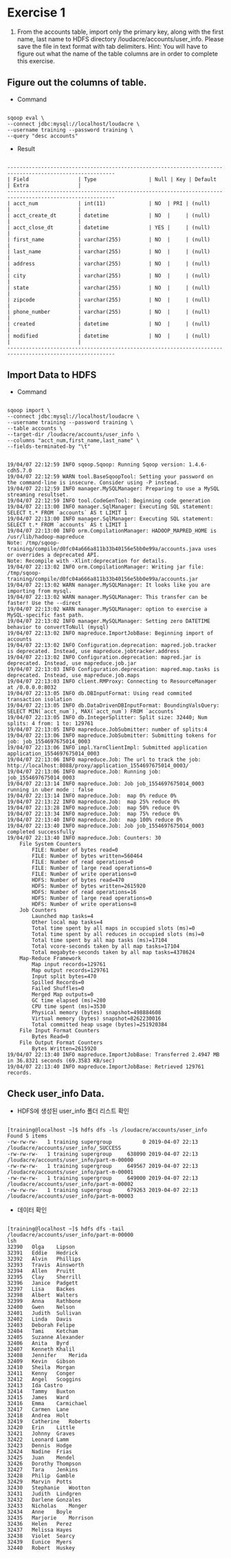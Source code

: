 # Exercise 1
1. From the accounts table, import only the primary key, along with the first name, last name to HDFS directory /loudacre/accounts/user_info. Please save the file in text format with tab delimiters.
Hint: You will have to figure out what the name of the table columns are in order to complete this exercise.

## Figure out the columns of table.
- Command
<pre><code>
sqoop eval \
--connect jdbc:mysql://localhost/loudacre \
--username training --password training \
--query "desc accounts"
</code></pre>

- Result
<pre><code>
---------------------------------------------------------------------------------------------------------
| Field                | Type                 | Null | Key | Default              | Extra                |
---------------------------------------------------------------------------------------------------------
| acct_num             | int(11)              | NO  | PRI | (null)               |                      |
| acct_create_dt       | datetime             | NO  |     | (null)               |                      |
| acct_close_dt        | datetime             | YES |     | (null)               |                      |
| first_name           | varchar(255)         | NO  |     | (null)               |                      |
| last_name            | varchar(255)         | NO  |     | (null)               |                      |
| address              | varchar(255)         | NO  |     | (null)               |                      |
| city                 | varchar(255)         | NO  |     | (null)               |                      |
| state                | varchar(255)         | NO  |     | (null)               |                      |
| zipcode              | varchar(255)         | NO  |     | (null)               |                      |
| phone_number         | varchar(255)         | NO  |     | (null)               |                      |
| created              | datetime             | NO  |     | (null)               |                      |
| modified             | datetime             | NO  |     | (null)               |                      |
---------------------------------------------------------------------------------------------------------
</code></pre>

## Import Data to HDFS
- Command
<pre><code>
sqoop import \
--connect jdbc:mysql://localhost/loudacre \
--username training --password training \
--table accounts \
--target-dir /loudacre/accounts/user_info \
--columns "acct_num,first_name,last_name" \
--fields-terminated-by "\t"
</pre></code>

<pre><code>
19/04/07 22:12:59 INFO sqoop.Sqoop: Running Sqoop version: 1.4.6-cdh5.7.0
19/04/07 22:12:59 WARN tool.BaseSqoopTool: Setting your password on the command-line is insecure. Consider using -P instead.
19/04/07 22:12:59 INFO manager.MySQLManager: Preparing to use a MySQL streaming resultset.
19/04/07 22:12:59 INFO tool.CodeGenTool: Beginning code generation
19/04/07 22:13:00 INFO manager.SqlManager: Executing SQL statement: SELECT t.* FROM `accounts` AS t LIMIT 1
19/04/07 22:13:00 INFO manager.SqlManager: Executing SQL statement: SELECT t.* FROM `accounts` AS t LIMIT 1
19/04/07 22:13:00 INFO orm.CompilationManager: HADOOP_MAPRED_HOME is /usr/lib/hadoop-mapreduce
Note: /tmp/sqoop-training/compile/d0fc04a666a811b33b40156e5bb0e99a/accounts.java uses or overrides a deprecated API.
Note: Recompile with -Xlint:deprecation for details.
19/04/07 22:13:02 INFO orm.CompilationManager: Writing jar file: /tmp/sqoop-training/compile/d0fc04a666a811b33b40156e5bb0e99a/accounts.jar
19/04/07 22:13:02 WARN manager.MySQLManager: It looks like you are importing from mysql.
19/04/07 22:13:02 WARN manager.MySQLManager: This transfer can be faster! Use the --direct
19/04/07 22:13:02 WARN manager.MySQLManager: option to exercise a MySQL-specific fast path.
19/04/07 22:13:02 INFO manager.MySQLManager: Setting zero DATETIME behavior to convertToNull (mysql)
19/04/07 22:13:02 INFO mapreduce.ImportJobBase: Beginning import of accounts
19/04/07 22:13:02 INFO Configuration.deprecation: mapred.job.tracker is deprecated. Instead, use mapreduce.jobtracker.address
19/04/07 22:13:02 INFO Configuration.deprecation: mapred.jar is deprecated. Instead, use mapreduce.job.jar
19/04/07 22:13:03 INFO Configuration.deprecation: mapred.map.tasks is deprecated. Instead, use mapreduce.job.maps
19/04/07 22:13:03 INFO client.RMProxy: Connecting to ResourceManager at /0.0.0.0:8032
19/04/07 22:13:05 INFO db.DBInputFormat: Using read commited transaction isolation
19/04/07 22:13:05 INFO db.DataDrivenDBInputFormat: BoundingValsQuery: SELECT MIN(`acct_num`), MAX(`acct_num`) FROM `accounts`
19/04/07 22:13:05 INFO db.IntegerSplitter: Split size: 32440; Num splits: 4 from: 1 to: 129761
19/04/07 22:13:05 INFO mapreduce.JobSubmitter: number of splits:4
19/04/07 22:13:06 INFO mapreduce.JobSubmitter: Submitting tokens for job: job_1554697675014_0003
19/04/07 22:13:06 INFO impl.YarnClientImpl: Submitted application application_1554697675014_0003
19/04/07 22:13:06 INFO mapreduce.Job: The url to track the job: http://localhost:8088/proxy/application_1554697675014_0003/
19/04/07 22:13:06 INFO mapreduce.Job: Running job: job_1554697675014_0003
19/04/07 22:13:14 INFO mapreduce.Job: Job job_1554697675014_0003 running in uber mode : false
19/04/07 22:13:14 INFO mapreduce.Job:  map 0% reduce 0%
19/04/07 22:13:22 INFO mapreduce.Job:  map 25% reduce 0%
19/04/07 22:13:28 INFO mapreduce.Job:  map 50% reduce 0%
19/04/07 22:13:34 INFO mapreduce.Job:  map 75% reduce 0%
19/04/07 22:13:40 INFO mapreduce.Job:  map 100% reduce 0%
19/04/07 22:13:40 INFO mapreduce.Job: Job job_1554697675014_0003 completed successfully
19/04/07 22:13:40 INFO mapreduce.Job: Counters: 30
	File System Counters
		FILE: Number of bytes read=0
		FILE: Number of bytes written=560464
		FILE: Number of read operations=0
		FILE: Number of large read operations=0
		FILE: Number of write operations=0
		HDFS: Number of bytes read=470
		HDFS: Number of bytes written=2615920
		HDFS: Number of read operations=16
		HDFS: Number of large read operations=0
		HDFS: Number of write operations=8
	Job Counters
		Launched map tasks=4
		Other local map tasks=4
		Total time spent by all maps in occupied slots (ms)=0
		Total time spent by all reduces in occupied slots (ms)=0
		Total time spent by all map tasks (ms)=17104
		Total vcore-seconds taken by all map tasks=17104
		Total megabyte-seconds taken by all map tasks=4378624
	Map-Reduce Framework
		Map input records=129761
		Map output records=129761
		Input split bytes=470
		Spilled Records=0
		Failed Shuffles=0
		Merged Map outputs=0
		GC time elapsed (ms)=280
		CPU time spent (ms)=3530
		Physical memory (bytes) snapshot=498884608
		Virtual memory (bytes) snapshot=8262230016
		Total committed heap usage (bytes)=251920384
	File Input Format Counters
		Bytes Read=0
	File Output Format Counters
		Bytes Written=2615920
19/04/07 22:13:40 INFO mapreduce.ImportJobBase: Transferred 2.4947 MB in 36.8321 seconds (69.3583 KB/sec)
19/04/07 22:13:40 INFO mapreduce.ImportJobBase: Retrieved 129761 records.
</pre></code>

## Check user_info Data.
- HDFS에 생성된 user_info 폴더 리스트 확인 
<pre><code>
[training@localhost ~]$ hdfs dfs -ls /loudacre/accounts/user_info
Found 5 items
-rw-rw-rw-   1 training supergroup          0 2019-04-07 22:13 /loudacre/accounts/user_info/_SUCCESS
-rw-rw-rw-   1 training supergroup     638090 2019-04-07 22:13 /loudacre/accounts/user_info/part-m-00000
-rw-rw-rw-   1 training supergroup     649567 2019-04-07 22:13 /loudacre/accounts/user_info/part-m-00001
-rw-rw-rw-   1 training supergroup     649000 2019-04-07 22:13 /loudacre/accounts/user_info/part-m-00002
-rw-rw-rw-   1 training supergroup     679263 2019-04-07 22:13 /loudacre/accounts/user_info/part-m-00003
</pre></code>

- 데이터 확인
<pre><code>
[training@localhost ~]$ hdfs dfs -tail /loudacre/accounts/user_info/part-m-00000
lsh
32390	Olga	Lipson
32391	Eddie	Hedrick
32392	Alvin	Phillips
32393	Travis	Ainsworth
32394	Allen	Pruitt
32395	Clay	Sherrill
32396	Janice	Padgett
32397	Lisa	Backes
32398	Albert	Walters
32399	Anna	Rathbone
32400	Gwen	Nelson
32401	Judith	Sullivan
32402	Linda	Davis
32403	Deborah	Felipe
32404	Tami	Ketcham
32405	Suzanne	Alexander
32406	Anita	Byrd
32407	Kenneth	Khalil
32408	Jennifer	Merida
32409	Kevin	Gibson
32410	Sheila	Morgan
32411	Kenny	Conger
32412	Angel	Scoggins
32413	Ida	Castro
32414	Tammy	Buxton
32415	James	Ward
32416	Emma	Carmichael
32417	Carmen	Lane
32418	Andrea	Holt
32419	Catherine	Roberts
32420	Erin	Little
32421	Johnny	Graves
32422	Leonard	Lamm
32423	Dennis	Hodge
32424	Nadine	Frias
32425	Juan	Mendel
32426	Dorothy	Thompson
32427	Tara	Jenkins
32428	Philip	Gamble
32429	Marvin	Potts
32430	Stephanie	Wootton
32431	Judith	Lindgren
32432	Darlene	Gonzales
32433	Nicholas	Monger
32434	Anne	Boyle
32435	Marjorie	Morrison
32436	Helen	Perez
32437	Melissa	Hayes
32438	Violet	Searcy
32439	Eunice	Myers
32440	Robert	Huskey
</pre></code>
